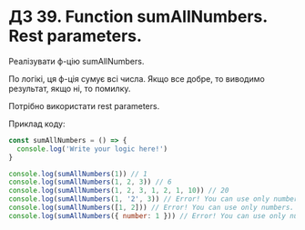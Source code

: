 # ДЗ 39. Function sumAllNumbers. Rest parameters.

Реалізувати ф-цію sumAllNumbers.

По логікі, ця ф-ція сумує всі числа. 
Якщо все добре, то виводимо результат, якщо ні, то помилку.

Потрібно використати rest parameters.



Приклад коду:

```js
const sumAllNumbers = () => {
  console.log('Write your logic here!')
}

console.log(sumAllNumbers(1)) // 1
console.log(sumAllNumbers(1, 2, 3)) // 6
console.log(sumAllNumbers(1, 2, 3, 1, 2, 1, 10)) // 20
console.log(sumAllNumbers(1, '2', 3)) // Error! You can use only numbers.
console.log(sumAllNumbers([1, 2])) // Error! You can use only numbers.
console.log(sumAllNumbers({ number: 1 })) // Error! You can use only numbers.
```